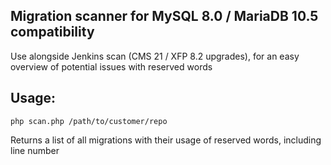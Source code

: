 ## Migration scanner for MySQL 8.0 / MariaDB 10.5 compatibility

Use alongside Jenkins scan (CMS 21 / XFP 8.2 upgrades), for an easy overview of potential issues with reserved words

## Usage:
```
php scan.php /path/to/customer/repo
```
Returns a list of all migrations with their usage of reserved words, including line number
